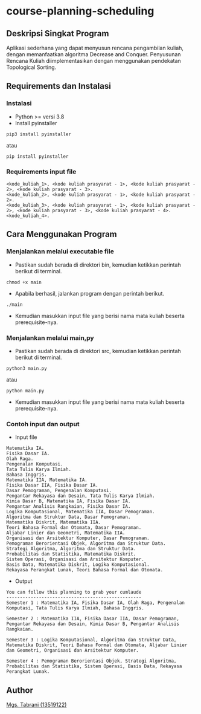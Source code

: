 # course-planning-scheduling
## Deskripsi Singkat Program
Aplikasi sederhana yang dapat menyusun
rencana pengambilan kuliah, dengan memanfaatkan algoritma Decrease and Conquer. Penyusunan
Rencana Kuliah diimplementasikan dengan menggunakan pendekatan Topological Sorting.
## Requirements dan Instalasi
### Instalasi
- Python >= versi 3.8
- Install pyinstaller
```
pip3 install pyinstaller
```
atau
```
pip install pyinstaller
```
### Requirements input file
```
<kode_kuliah_1>, <kode kuliah prasyarat - 1>, <kode kuliah prasyarat - 2>, <kode kuliah prasyarat - 3>.
<kode_kuliah_2>, <kode kuliah prasyarat - 1>, <kode kuliah prasyarat - 2>.
<kode_kuliah_3>, <kode kuliah prasyarat - 1>, <kode kuliah prasyarat - 2>, <kode kuliah prasyarat - 3>, <kode kuliah prasyarat - 4>.
<kode_kuliah_4>.
```
## Cara Menggunakan Program
### Menjalankan melalui executable file
- Pastikan sudah berada di direktori bin, kemudian ketikkan perintah berikut di terminal.
```
chmod +x main
```
- Apabila berhasil, jalankan program dengan perintah berikut.
```
./main
```
- Kemudian masukkan input file yang berisi nama mata kuliah beserta prerequisite-nya.
### Menjalankan melalui main,py
- Pastikan sudah berada di direktori src, kemudian ketikkan perintah berikut di terminal.
```
python3 main.py
```
atau
```
python main.py
```
- Kemudian masukkan input file yang berisi nama mata kuliah beserta prerequisite-nya.
### Contoh input dan output
- Input file
```
Matematika IA.
Fisika Dasar IA.
Olah Raga.
Pengenalan Komputasi.
Tata Tulis Karya Ilmiah.
Bahasa Inggris.
Matematika IIA, Matematika IA.
Fisika Dasar IIA, Fisika Dasar IA.
Dasar Pemograman, Pengenalan Komputasi.
Pengantar Rekayasa dan Desain, Tata Tulis Karya Ilmiah.
Kimia Dasar B, Matematika IA, Fisika Dasar IA.
Pengantar Analisis Rangkaian, Fisika Dasar IA.
Logika Komputasional, Matematika IIA, Dasar Pemograman.
Algoritma dan Struktur Data, Dasar Pemograman.
Matematika Diskrit, Matematika IIA.
Teori Bahasa Formal dan Otomata, Dasar Pemograman.
Aljabar Linier dan Geometri, Matematika IIA.
Organisasi dan Arsitektur Komputer, Dasar Pemograman.
Pemograman Berorientasi Objek, Algoritma dan Struktur Data.
Strategi Algoritma, Algoritma dan Struktur Data.
Probabilitas dan Statistika, Matematika Diskrit.
Sistem Operasi, Organisasi dan Arsitektur Komputer.
Basis Data, Matematika Diskrit, Logika Komputasional.
Rekayasa Perangkat Lunak, Teori Bahasa Formal dan Otomata.
```
- Output
```
You can follow this planning to grab your cumlaude
--------------------------------------------------
Semester 1 : Matematika IA, Fisika Dasar IA, Olah Raga, Pengenalan Komputasi, Tata Tulis Karya Ilmiah, Bahasa Inggris.

Semester 2 : Matematika IIA, Fisika Dasar IIA, Dasar Pemograman, Pengantar Rekayasa dan Desain, Kimia Dasar B, Pengantar Analisis Rangkaian.

Semester 3 : Logika Komputasional, Algoritma dan Struktur Data, Matematika Diskrit, Teori Bahasa Formal dan Otomata, Aljabar Linier dan Geometri, Organisasi dan Arsitektur Komputer.

Semester 4 : Pemograman Berorientasi Objek, Strategi Algoritma, Probabilitas dan Statistika, Sistem Operasi, Basis Data, Rekayasa Perangkat Lunak.
```
## Author
[Mgs. Tabrani (13519122)](https://github.com/mgstabrani)
